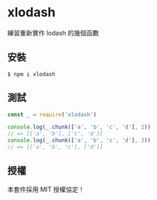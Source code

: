 # xlodash

練習重新實作 lodash 的幾個函數

## 安裝

```
$ npm i xlodash
```

## 測試

```js
const _ = require('xlodash')

console.log(_.chunk(['a', 'b', 'c', 'd'], 2))
// => [['a', 'b'], ['c', 'd']]
console.log(_.chunk(['a', 'b', 'c', 'd'], 3))
// => [['a', 'b', 'c'], ['d']]
```

## 授權

本套件採用 MIT 授權協定！ 
